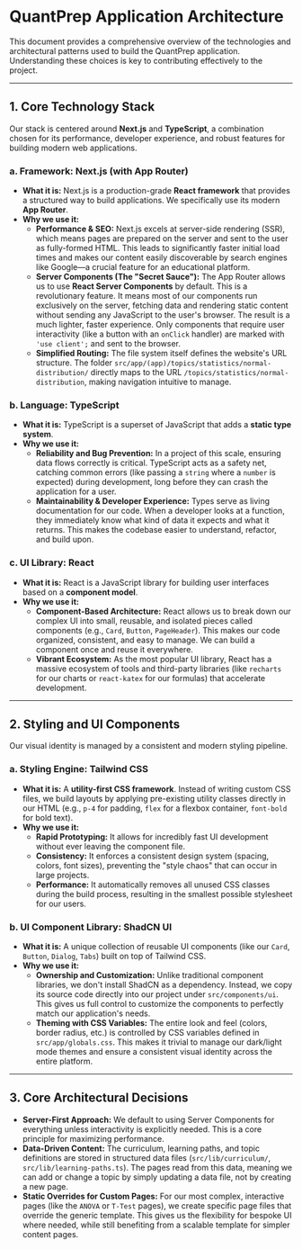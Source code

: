 # QuantPrep Application Architecture

This document provides a comprehensive overview of the technologies and architectural patterns used to build the QuantPrep application. Understanding these choices is key to contributing effectively to the project.

---

## 1. Core Technology Stack

Our stack is centered around **Next.js** and **TypeScript**, a combination chosen for its performance, developer experience, and robust features for building modern web applications.

### a. Framework: Next.js (with App Router)

- **What it is:** Next.js is a production-grade **React framework** that provides a structured way to build applications. We specifically use its modern **App Router**.
- **Why we use it:**
    - **Performance & SEO:** Next.js excels at server-side rendering (SSR), which means pages are prepared on the server and sent to the user as fully-formed HTML. This leads to significantly faster initial load times and makes our content easily discoverable by search engines like Google—a crucial feature for an educational platform.
    - **Server Components (The "Secret Sauce"):** The App Router allows us to use **React Server Components** by default. This is a revolutionary feature. It means most of our components run exclusively on the server, fetching data and rendering static content without sending any JavaScript to the user's browser. The result is a much lighter, faster experience. Only components that require user interactivity (like a button with an `onClick` handler) are marked with `'use client';` and sent to the browser.
    - **Simplified Routing:** The file system itself defines the website's URL structure. The folder `src/app/(app)/topics/statistics/normal-distribution/` directly maps to the URL `/topics/statistics/normal-distribution`, making navigation intuitive to manage.

### b. Language: TypeScript

- **What it is:** TypeScript is a superset of JavaScript that adds a **static type system**.
- **Why we use it:**
    - **Reliability and Bug Prevention:** In a project of this scale, ensuring data flows correctly is critical. TypeScript acts as a safety net, catching common errors (like passing a `string` where a `number` is expected) during development, long before they can crash the application for a user.
    - **Maintainability & Developer Experience:** Types serve as living documentation for our code. When a developer looks at a function, they immediately know what kind of data it expects and what it returns. This makes the codebase easier to understand, refactor, and build upon.

### c. UI Library: React

- **What it is:** React is a JavaScript library for building user interfaces based on a **component model**.
- **Why we use it:**
    - **Component-Based Architecture:** React allows us to break down our complex UI into small, reusable, and isolated pieces called components (e.g., `Card`, `Button`, `PageHeader`). This makes our code organized, consistent, and easy to manage. We can build a component once and reuse it everywhere.
    - **Vibrant Ecosystem:** As the most popular UI library, React has a massive ecosystem of tools and third-party libraries (like `recharts` for our charts or `react-katex` for our formulas) that accelerate development.

---

## 2. Styling and UI Components

Our visual identity is managed by a consistent and modern styling pipeline.

### a. Styling Engine: Tailwind CSS

- **What it is:** A **utility-first CSS framework**. Instead of writing custom CSS files, we build layouts by applying pre-existing utility classes directly in our HTML (e.g., `p-4` for padding, `flex` for a flexbox container, `font-bold` for bold text).
- **Why we use it:**
    - **Rapid Prototyping:** It allows for incredibly fast UI development without ever leaving the component file.
    - **Consistency:** It enforces a consistent design system (spacing, colors, font sizes), preventing the "style chaos" that can occur in large projects.
    - **Performance:** It automatically removes all unused CSS classes during the build process, resulting in the smallest possible stylesheet for our users.

### b. UI Component Library: ShadCN UI

- **What it is:** A unique collection of reusable UI components (like our `Card`, `Button`, `Dialog`, `Tabs`) built on top of Tailwind CSS.
- **Why we use it:**
    - **Ownership and Customization:** Unlike traditional component libraries, we don't install ShadCN as a dependency. Instead, we copy its source code directly into our project under `src/components/ui`. This gives us full control to customize the components to perfectly match our application's needs.
    - **Theming with CSS Variables:** The entire look and feel (colors, border radius, etc.) is controlled by CSS variables defined in `src/app/globals.css`. This makes it trivial to manage our dark/light mode themes and ensure a consistent visual identity across the entire platform.

---

## 3. Core Architectural Decisions

- **Server-First Approach:** We default to using Server Components for everything unless interactivity is explicitly needed. This is a core principle for maximizing performance.
- **Data-Driven Content:** The curriculum, learning paths, and topic definitions are stored in structured data files (`src/lib/curriculum/`, `src/lib/learning-paths.ts`). The pages read from this data, meaning we can add or change a topic by simply updating a data file, not by creating a new page.
- **Static Overrides for Custom Pages:** For our most complex, interactive pages (like the `ANOVA` or `T-Test` pages), we create specific page files that override the generic template. This gives us the flexibility for bespoke UI where needed, while still benefiting from a scalable template for simpler content pages.